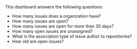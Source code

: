 This dashboard answers the following questions:

- How many issues does a organization have?
- How many issues are open?
- How many issues are open for more than 30 days?
- How many open issues are unassigned?
- What is the association type of issue author to repositories?
- How old are open issues?
